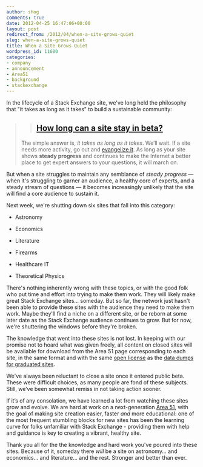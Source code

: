 ```yaml
---
author: shog
comments: true
date: 2012-04-25 16:47:06+00:00
layout: post
redirect_from: /2012/04/when-a-site-grows-quiet
slug: when-a-site-grows-quiet
title: When a Site Grows Quiet
wordpress_id: 11600
categories:
- company
- announcement
- Area51
- background
- stackexchange
---
```


In the lifecycle of a Stack Exchange site, we've long held the philosophy that "it takes as long as it takes" to build a sustainable community:


<blockquote>

> 
> ## [How long can a site stay in beta?](http://blog.stackoverflow.com/2010/10/when-will-my-site-graduate/)
> 
> 
The simple answer is, _it takes as long as it takes_. We’ll wait. If a site needs more activity, go out and [evangelize it](http://blog.stackoverflow.com/2010/08/a-recipe-to-promote-your-site/). As long as your site shows **steady progress** and continues to make the Internet a better place to get expert answers to your questions, it will march on.</blockquote>


But when a site struggles to maintain any semblance of _steady progress_ — when it's struggling to garner an audience, a healthy core of experts, and a steady stream of questions — it becomes increasingly unlikely that the site will find a core audience to sustain it.

Next week, we're shutting down six sites that fall into this category:



	
  * Astronomy

	
  * Economics

	
  * Literature

	
  * Firearms

	
  * Healthcare IT

	
  * Theoretical Physics


There's nothing inherently wrong with these topics, or with the good folk who put time and effort into trying to make them work. They will likely make great Stack Exchange sites… someday. But so far, the network just hasn't been able to provide these sites with the audience they need to make them work. Maybe they'll find a niche on a different site, or be reborn at some later date as the Stack Exchange audience continues to grow. But for now, we're shuttering the windows before they're broken.

The knowledge that went into these sites is not lost. In keeping with our promise not to hoard what was given freely, all content on closed sites will be available for download from the Area 51 page corresponding to each site, in the same format and with the same [open license](http://creativecommons.org/licenses/by-sa/3.0/) as the [data dumps for graduated sites](http://blog.stackoverflow.com/2011/09/creative-commons-data-dump-sep-11/).

We've always been reluctant to close a site once it entered public beta. These were difficult choices, as many people are fond of these subjects. Still, we’ve been somewhat remiss in not taking action sooner.

If it’s of any consolation, we have learned a lot from watching these sites grow and evolve. We are hard at work on a next-generation [Area 51](http://area51.stackexchange.com/), with the goal of making site creation easier, faster _and_ more educational: one of the most frequent stumbling blocks for new sites has been the learning curve for folks unfamiliar with Stack Exchange - providing them with help and guidance is key to creating a vibrant, healthy site.

Thank you all for the the knowledge and hard work you've poured into these sites. Because of it, someday there _will_ be a site on astronomy… and economics… and literature… and the rest. Stronger and better than ever.
